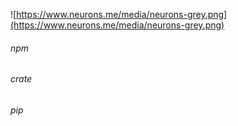 ![https://www.neurons.me/media/neurons-grey.png](https://www.neurons.me/media/neurons-grey.png)

###### npm

###### crate

###### pip